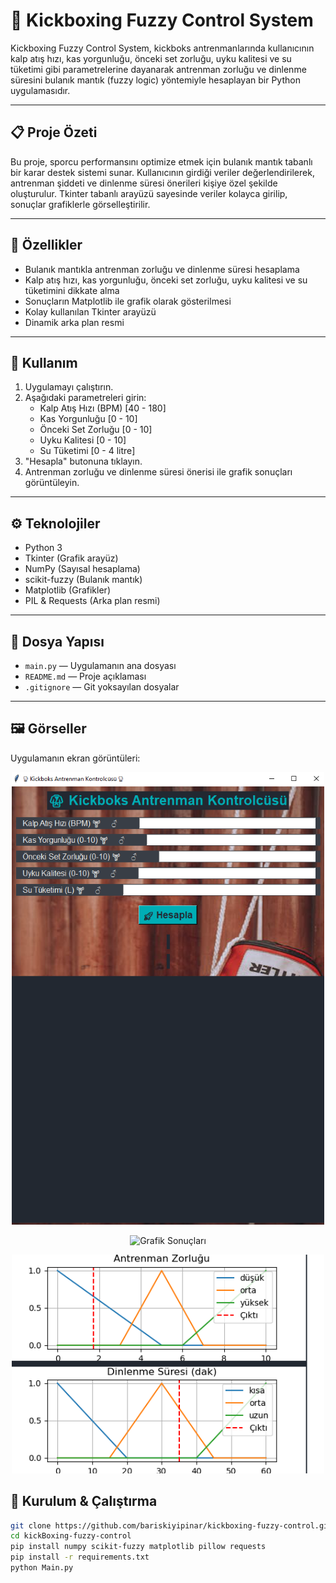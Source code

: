 # 🥊 Kickboxing Fuzzy Control System

Kickboxing Fuzzy Control System, kickboks antrenmanlarında kullanıcının kalp atış hızı, kas yorgunluğu, önceki set zorluğu, uyku kalitesi ve su tüketimi gibi parametrelerine dayanarak antrenman zorluğu ve dinlenme süresini bulanık mantık (fuzzy logic) yöntemiyle hesaplayan bir Python uygulamasıdır.

---

## 📋 Proje Özeti

Bu proje, sporcu performansını optimize etmek için bulanık mantık tabanlı bir karar destek sistemi sunar. Kullanıcının girdiği veriler değerlendirilerek, antrenman şiddeti ve dinlenme süresi önerileri kişiye özel şekilde oluşturulur. Tkinter tabanlı arayüzü sayesinde veriler kolayca girilip, sonuçlar grafiklerle görselleştirilir.

---

## 🚀 Özellikler

- Bulanık mantıkla antrenman zorluğu ve dinlenme süresi hesaplama  
- Kalp atış hızı, kas yorgunluğu, önceki set zorluğu, uyku kalitesi ve su tüketimini dikkate alma  
- Sonuçların Matplotlib ile grafik olarak gösterilmesi  
- Kolay kullanılan Tkinter arayüzü  
- Dinamik arka plan resmi  

---

## 🎯 Kullanım

1. Uygulamayı çalıştırın.  
2. Aşağıdaki parametreleri girin:  
    - Kalp Atış Hızı (BPM) [40 - 180]  
    - Kas Yorgunluğu [0 - 10]  
    - Önceki Set Zorluğu [0 - 10]  
    - Uyku Kalitesi [0 - 10]  
    - Su Tüketimi [0 - 4 litre]  
3. "Hesapla" butonuna tıklayın.  
4. Antrenman zorluğu ve dinlenme süresi önerisi ile grafik sonuçları görüntüleyin.

---

## ⚙️ Teknolojiler

- Python 3  
- Tkinter (Grafik arayüz)  
- NumPy (Sayısal hesaplama)  
- scikit-fuzzy (Bulanık mantık)  
- Matplotlib (Grafikler)  
- PIL & Requests (Arka plan resmi)  

---

## 📂 Dosya Yapısı

- `main.py` — Uygulamanın ana dosyası  
- `README.md` — Proje açıklaması  
- `.gitignore` — Git yoksayılan dosyalar  

---
## 🖼️ Görseller

Uygulamanın ekran görüntüleri:



<p align="center">
  <img src="image1.png" width="500" alt="Ana Arayüz">
</p>

<p align="center">
  <img src="İmage.png" width="500" alt="Grafik Sonuçları">
</p>

<p align="center">
  <img src="image2.png" width="500" alt="Grafik Sonuçları">
</p>

## 🔧 Kurulum & Çalıştırma

```bash
git clone https://github.com/bariskiyipinar/kickboxing-fuzzy-control.git
cd kickBoxing-fuzzy-control
pip install numpy scikit-fuzzy matplotlib pillow requests
pip install -r requirements.txt
python Main.py










